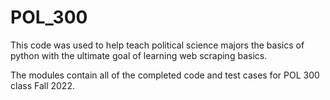 # POL_300

This code was used to help teach political science majors the basics of python with the ultimate goal of learning web scraping basics.

The modules contain all of the completed code and test cases for POL 300 class Fall 2022.
